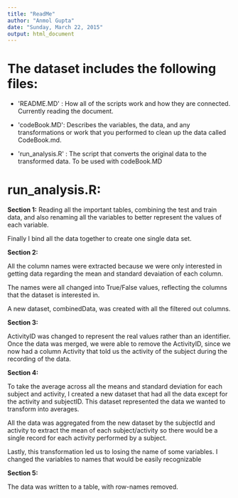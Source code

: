 ```yaml
---
title: "ReadMe"
author: "Anmol Gupta"
date: "Sunday, March 22, 2015"
output: html_document
---
```


The dataset includes the following files:
=========================================

- 'README.MD' : How all of the scripts work and how they are connected. Currently reading the document.

- 'codeBook.MD': Describes the variables, the data, and any transformations or work that you performed to clean up the data called CodeBook.md. 

- 'run_analysis.R' : The script that converts the original data to the transformed data. To be used with codeBook.MD

run_analysis.R:
=========================================
**Section 1:**
Reading all the important tables, combining the test and train data, and also renaming all the variables to better represent the values of each variable.

Finally I bind all the data together to create one single data set.

**Section 2:**

All the column names were extracted because we were only interested in getting data regarding the mean and standard devaiation of each column.

The names were all changed into True/False values, reflecting the columns that the dataset is interested in.

A new dataset, combinedData, was created with all the filtered out columns. 

**Section 3:**

ActivityID was changed to represent the real values rather than an identifier. Once the data was merged, we were able to remove the ActivityID, since we now had a column Activity that told us the activity of the subject during the recording of the data.

**Section 4:**

To take the average across all the means and standard deviation for each subject and activity, I created a new dataset that had all the data except for the activity and subjectID. This dataset represented the data we wanted to transform into averages.

All the data was aggregated from the new dataset by the subjectId and activity to extract the mean of each subject/activity so there would be a single record for each activity performed by a subject.

Lastly, this transformation led us to losing the name of some variables. I changed the variables to names that would be easily recognizable

**Section 5:**

The data was written to a table, with row-names removed.